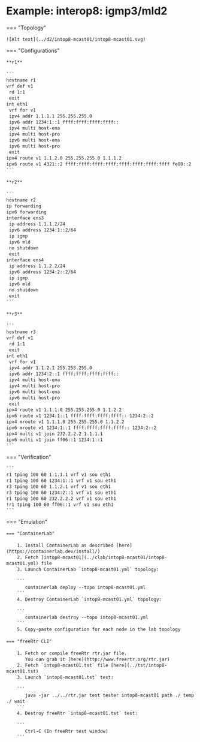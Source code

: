 # Example: interop8: igmp3/mld2

=== "Topology"

    ![Alt text](../d2/intop8-mcast01/intop8-mcast01.svg)

=== "Configurations"

    **r1**

    ```
    hostname r1
    vrf def v1
     rd 1:1
     exit
    int eth1
     vrf for v1
     ipv4 addr 1.1.1.1 255.255.255.0
     ipv6 addr 1234:1::1 ffff:ffff:ffff:ffff::
     ipv4 multi host-ena
     ipv4 multi host-pro
     ipv6 multi host-ena
     ipv6 multi host-pro
     exit
    ipv4 route v1 1.1.2.0 255.255.255.0 1.1.1.2
    ipv6 route v1 4321::2 ffff:ffff:ffff:ffff:ffff:ffff:ffff:ffff fe80::2
    ```

    **r2**

    ```
    hostname r2
    ip forwarding
    ipv6 forwarding
    interface ens3
     ip address 1.1.1.2/24
     ipv6 address 1234:1::2/64
     ip igmp
     ipv6 mld
     no shutdown
     exit
    interface ens4
     ip address 1.1.2.2/24
     ipv6 address 1234:2::2/64
     ip igmp
     ipv6 mld
     no shutdown
     exit
    ```

    **r3**

    ```
    hostname r3
    vrf def v1
     rd 1:1
     exit
    int eth1
     vrf for v1
     ipv4 addr 1.1.2.1 255.255.255.0
     ipv6 addr 1234:2::1 ffff:ffff:ffff:ffff::
     ipv4 multi host-ena
     ipv4 multi host-pro
     ipv6 multi host-ena
     ipv6 multi host-pro
     exit
    ipv4 route v1 1.1.1.0 255.255.255.0 1.1.2.2
    ipv6 route v1 1234:1::1 ffff:ffff:ffff:ffff:: 1234:2::2
    ipv4 mroute v1 1.1.1.0 255.255.255.0 1.1.2.2
    ipv6 mroute v1 1234:1::1 ffff:ffff:ffff:ffff:: 1234:2::2
    ipv4 multi v1 join 232.2.2.2 1.1.1.1
    ipv6 multi v1 join ff06::1 1234:1::1
    ```

=== "Verification"

    ```
    r1 tping 100 60 1.1.1.1 vrf v1 sou eth1
    r1 tping 100 60 1234:1::1 vrf v1 sou eth1
    r3 tping 100 60 1.1.2.1 vrf v1 sou eth1
    r3 tping 100 60 1234:2::1 vrf v1 sou eth1
    r1 tping 100 60 232.2.2.2 vrf v1 sou eth1
    !r1 tping 100 60 ff06::1 vrf v1 sou eth1
    ```

=== "Emulation"

    === "ContainerLab"

        1. Install ContainerLab as described [here](https://containerlab.dev/install/)  
        2. Fetch [intop8-mcast01](../clab/intop8-mcast01/intop8-mcast01.yml) file  
        3. Launch ContainerLab `intop8-mcast01.yml` topology:  

        ```
           containerlab deploy --topo intop8-mcast01.yml  
        ```
        4. Destroy ContainerLab `intop8-mcast01.yml` topology:  

        ```
           containerlab destroy --topo intop8-mcast01.yml  
        ```
        5. Copy-paste configuration for each node in the lab topology

    === "freeRtr CLI"

        1. Fetch or compile freeRtr rtr.jar file.  
           You can grab it [here](http://www.freertr.org/rtr.jar)  
        2. Fetch `intop8-mcast01.tst` file [here](../tst/intop8-mcast01.tst)  
        3. Launch `intop8-mcast01.tst` test:  

        ```
           java -jar ../../rtr.jar test tester intop8-mcast01 path ./ temp ./ wait
        ```
        4. Destroy freeRtr `intop8-mcast01.tst` test:  

        ```
           Ctrl-C (In freeRtr test window)
        ```


